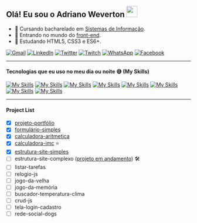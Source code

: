 ## Olá! Eu sou o Adriano Weverton <a href="https://github.com/adriwco"><img src="https://user-images.githubusercontent.com/29931326/125177555-2e78db00-e1b3-11eb-9e49-409c4f649cf5.gif" width="30px"></a>

- 📖 Cursando bacharelado em <a href="https://pt.wikipedia.org/wiki/Sistema_de_informa%C3%A7%C3%A3o">Sistemas de Informação</a>.
- 🔭 Entrando no mundo do <a href="https://en.wikipedia.org/wiki/Front-end_web_development">front-end</a>.
- 🌱 Estudando HTML5, CSS3 e ES6+.

[![Gmail](https://user-images.githubusercontent.com/80191040/182520105-cb01f78f-d006-4d97-9e25-8847e8084645.png)](mailto:adriwco@gmail.com)
[![LinkedIn](https://user-images.githubusercontent.com/80191040/182520104-4d6a24bd-24f2-446c-add7-b5f695cfcf2d.png)](https://www.linkedin.com/in/adriweverton/)
[![Twitter](https://user-images.githubusercontent.com/80191040/182520103-7870eadc-f4f7-4ffe-820d-6ed7555ef779.png)](https://twitter.com/adriwco)
[![Twitch](https://user-images.githubusercontent.com/80191040/182520098-d4490f0c-5be0-4791-8031-a49744bbf9aa.png)](https://www.twitch.tv/oito)
[![WhatsApp](https://user-images.githubusercontent.com/80191040/182520099-58ddca7a-e7ff-4aab-abe3-084f6e210e11.png)](https://contate.me/adriwco)
[![Facebook](https://user-images.githubusercontent.com/80191040/182521363-eeee69e0-f145-4120-a02e-ac831cecb556.png)](https://www.facebook.com/adriwco) 
***
#### Tecnologias que eu uso no meu dia ou noite 😅 (My Skills)

[![My Skills](https://skills.thijs.gg/icons?i=html)](https://pt.wikipedia.org/wiki/HTML5)
[![My Skills](https://skills.thijs.gg/icons?i=css)](https://pt.wikipedia.org/wiki/CSS3)
[![My Skills](https://skills.thijs.gg/icons?i=js)](https://pt.wikipedia.org/wiki/JavaScript)
[![My Skills](https://skills.thijs.gg/icons?i=git)](https://pt.wikipedia.org/wiki/Git)
[![My Skills](https://skills.thijs.gg/icons?i=figma)](https://pt.wikipedia.org/wiki/Figma)
[![My Skills](https://skills.thijs.gg/icons?i=vscode)](https://pt.wikipedia.org/wiki/Visual_Studio_Code)
[![My Skills](https://skills.thijs.gg/icons?i=discord)](https://pt.wikipedia.org/wiki/Discord)
[![My Skills](https://skills.thijs.gg/icons?i=github)](https://pt.wikipedia.org/wiki/GitHub)
***
#### Project List
- [x] <a href="https://github.com/adriwco/projeto-portfolio">projeto-portfólio</a> 
- [x] <a href="https://github.com/adriwco/formulario-simples">formulário-simples</a>
- [x] <a href="https://github.com/adriwco/calculadora-aritmetica">calculadora-aritmetica</a>
- [x] <a href="https://github.com/adriwco/calculadora-imc">calculadora-imc</a> ⭐
- [x] <a href="https://github.com/adriwco/bikcraft-simples">estrutura-site-simples</a>
- [ ] estrutura-site-complexo (<a href="https://github.com/adriwco/bikcraft-complexo">projeto em andamento</a>) 🛠️
- [ ] listar-tarefas
- [ ] relogio-js
- [ ] jogo-da-velha
- [ ] jogo-da-memória
- [ ] buscador-temperatura-clima
- [ ] crud-js
- [ ] tela-login-cadastro
- [ ] rede-social-dogs
